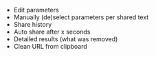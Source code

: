 * Edit parameters
* Manually (de)select parameters per shared text
* Share history
* Auto share after x seconds
* Detailed results (what was removed)
* Clean URL from clipboard
